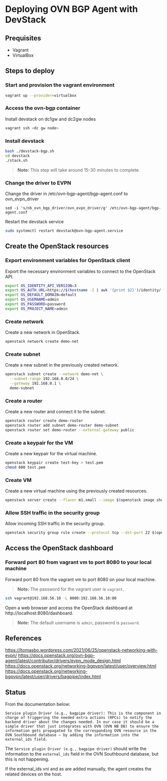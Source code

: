# Deploying OVN BGP Agent with DevStack

## Prequisites

* Vagrant
* VirtualBox

## Steps to deploy

### Start and provision the vagrant environment

```sh
vagrant up --provider=virtualbox
```

### Access the ovn-bgp container

Install devstack on dc1gw and dc2gw nodes

```sh
vagrant ssh <dc gw node>
```

### Install devstack

```sh
bash ./devstack-bgp.sh
cd devstack
./stack.sh
```

> **Note:** This step will take around 15-30 minutes to complete.

### Change the driver to EVPN

Change the driver in /etc/ovn-bgp-agent/bgp-agent.conf to ovn_evpn_driver

```
sed -i 's/nb_ovn_bgp_driver/ovn_evpn_driver/g' /etc/ovn-bgp-agent/bgp-agent.conf
```

Restart the devstack service

```sh
sudo systemctl restart devstack@ovn-bgp-agent.service
```

## Create the OpenStack resources

### Export environment variables for OpenStack client

Export the necessary environment variables to connect to the OpenStack API.

```sh
export OS_IDENTITY_API_VERSION=3
export OS_AUTH_URL=https://$(hostname -I | awk '{print $2}')/identity/
export OS_DEFAULT_DOMAIN=default
export OS_USERNAME=admin
export OS_PASSWORD=password
export OS_PROJECT_NAME=admin
```

### Create network

Create a new network in OpenStack.

```sh
openstack network create demo-net
```

### Create subnet

Create a new subnet in the previously created network.

```sh
openstack subnet create --network demo-net \
  --subnet-range 192.168.0.0/24 \
  --gateway 192.168.0.1 \
  demo-subnet
```

### Create a router

Create a new router and connect it to the subnet.

```sh
openstack router create demo-router
openstack router add subnet demo-router demo-subnet
openstack router set demo-router --external-gateway public
```

### Create a keypair for the VM

Create a new keypair for the virtual machine.

```sh
openstack keypair create test-key > test.pem
chmod 600 test.pem
```

### Create VM

Create a new virtual machine using the previously created resources.

```sh
openstack server create --flavor m1.small --image $(openstack image show cirros-0.6.2-x86_64-disk -f value -c id) --nic net-id=$(openstack network show demo-net -f value -c id) --security-group $(openstack security group list -f value -c ID -c Name --project $(openstack project show admin -f value -c id) | grep default | awk '{print $1}' ) --key-name test-key demo-vm1
```

### Allow SSH traffic in the security group

Allow incoming SSH traffic in the security group.

```sh
openstack security group rule create --protocol tcp --dst-port 22 $(openstack security group list -f value -c ID -c Name --project $(openstack project show admin -f value -c id) | grep default | awk '{print $1}' )
```

## Access the OpenStack dashboard

### Forward port 80 from vagrant vm to port 8080 to your local machine

Forward port 80 from the vagrant vm to port 8080 on your local machine.

> **Note:** The password for the vagrant user is `vagrant`.

```sh
ssh vagrant@192.168.56.10 -L 8080:192.168.56.10:80
```

Open a web browser and access the OpenStack dashboard at http://localhost:8080/dashboard.

> **Note:** The default username is `admin`, password is `password`.

## References
https://ltomasbo.wordpress.com/2021/06/25/openstack-networking-with-evpn/
https://docs.openstack.org/ovn-bgp-agent/latest/contributor/drivers/evpn_mode_design.html
https://docs.openstack.org/networking-bgpvpn/latest/user/overview.html
https://docs.openstack.org/networking-bgpvpn/latest/user/drivers/bagpipe/index.html

## Status

From the documentation below:

```
Service plugin Driver (e.g., bagpipe driver): This is the component in charge of triggering the needed extra actions (RPCs) to notify the backend driver about the changes needed. In our case it should be a simple driver that just integrates with OVN (OVN NB DB) to ensure the information gets propagated to the corresponding OVN resource in the OVN Southbound database — by adding the information into the external_ids field.
```

The `Service plugin Driver (e.g., bagpipe driver)` should write the information to the `external_ids` field in the OVN Southbound database, but this is not happening.

If the external_ids vni and as are added manually, the agent creates the related devices on the host.
```